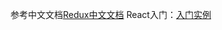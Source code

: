 参考中文文档[Redux中文文档](http://www.redux.org.cn/)
React入门：[入门实例](https://github.com/shiningjason1989/react-quick-tutorial)